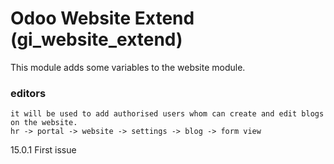 # Odoo Website Extend (gi_website_extend)

This module adds some variables to the website module.

### editors
    it will be used to add authorised users whom can create and edit blogs on the website.
    hr -> portal -> website -> settings -> blog -> form view


15.0.1
First issue




